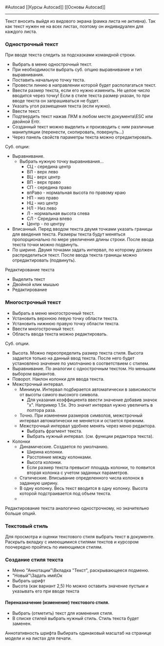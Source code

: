 #Autocad 
[[Курсы Autocad]]
[[Основы Autocad]]
__________

Текст вносить выйдя из видового экрана (рамка листа не активна). Так как текст нужен не на всех листах, поэтому он индивидуален для каждого листа.

### Однострочный текст
При вводе текста следить за подсказками командной строки.
- Выбрать в меню однострочный текст.
- При необходимости выбрать суб. опцию выравнивание и тип выравнивания.
- Поставить начальную точку теста.
- Провести линию в направлении которой будет располагаться текст.
- Ввести размер текста, если его нужно изменить. Не целое число вводится через точку! Если в стиле текста размер указан, то при вводе текста он запрашиваться не будет.
- Указать угол размещения текста (если нужно).
- Ввести текст.
- Подтвердить текст нажав ЛКМ в любом месте документа\ESC или двойной Entr.
- Созданный текст можно выделить и производить с ним различные манипуляции (перенести, скопировать, повернуть...)
- Через панель свойств параметры текста можно отредактировать.

Суб. опции:
- Выравнивание.
	- Выбрать нужную точку выравнивания...
		- СЦ - середина центр
		- ВЛ - верх лево
		- ВЦ - верх центр
		- ВП - верх право
		- СП - середина право
		- впРаво - нормальная высота по правому краю
		- НП - низ право
		- НЦ - низ центр
		- НЛ - Низ лево
		- Л - нормальная высота слева
		- СЛ - Середина влево
		- Центр - по центру
- Вписанный. Перед вводом текста двумя точками указать границы для введения текста. Размеры текста будут меняться пропорционально по мере увеличения длины строки. После ввода текста точки можно подвинуть.
- По ширине. Двумя точками задать интервал, по которому должен распределиться текст. После ввода текста границы можно отредактировать (подвинуть).

Редактирование текста
- Выделить текст
- Двойной клик мышью
- Редактирование


### Многострочный текст
- Выбрать в меню многострочный текст.
- Установить верхнюю левую точку области текста.
- Установить нижнюю правую точку области текста.
- Ввести многострочный текст.
- Область ввода текста можно редактировать.

Суб. опции.
- Высота. Можно переопределить размер текста стиля. Высота задается только на данный ввод текста. После него будет установлено значение по умолчанию в соответствием с стилем.
- Выравнивание. По аналогии с однострочным текстом. Но меньшим выбором вариантов.
- Поворот. Наклон колонки для ввода текста.
- Межстрочный интервал. 
	- Минимум. Интервал подбирается автоматически в зависимости от высоты самого высокого символа.
		- Для указания коэффициента ввести значение добавив значок "х". Например 1.5х. Это значит интервал нужно увеличить в полтора раза.
	- Точно. При изменении размеров символов, межстрочный интервал автоматически не меняется и остается прежним.
	- Межстрочный интервал удобнее менять через меню редактора.
		- Выбрать фрагмент текста.
		- Выбрать нужный интервал. (см. функции редактора текста).
- Колонки
	- Динамические. Создается по умолчанию. 
		- Ширина колонки.
		- Расстояние между колонками.
		- Высота колонки.
		- Если размер текста превысит площадь колонки, то появится вторая колонка с учетом заданных параметров.
	- Статические. Вписывание определенного числа колонок в заданную ширину.
	- В одну колонку. Весь текст вводится в одну колонку. Высота которой подстраивается под объем текста.
	- 


Редактирование текста аналогично однострочному, но значительно больше опций.


### Текстовый стиль
Для просмотра и оценки текстового стиля выбрать текст в документе. Раскрыть вкладку с имеющимися стилями текстов и курсором поочередно пройтись по имеющимся стилям.

### Создание стиля текста
- Меню "Аннотации"\Вкладка "Текст", раскрывающееся подменю.
- "Новый"\Задать имя\Ок
- Выбрать шрифт
- Высота (как вариант 2,5) Но можно оставить значение пустым и указывать его при вводе текста

#### Переназначение (изменение) текстового стиля.
- Выбрать (отметить) текст для изменения стиля. 
- В списке стилей выбрать нужный стиль. Стиль текста будет заменен.

Аннотативность шрифта
Выбирать одинаковый масштаб на странице модели и на листах для печати.